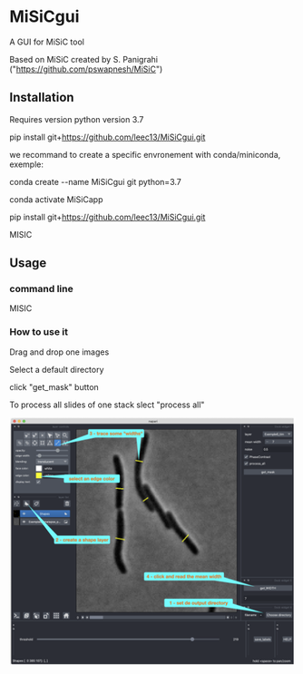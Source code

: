 # MiSiCgui
A GUI for MiSiC tool

Based on MiSiC created by S. Panigrahi ("https://github.com/pswapnesh/MiSiC")

## Installation
Requires version python version 3.7

pip install git+https://github.com/leec13/MiSiCgui.git

we recommand to create a specific envronement with conda/miniconda, exemple:

conda create --name MiSiCgui git python=3.7

conda activate MiSiCapp

pip install git+https://github.com/leec13/MiSiCgui.git

MISIC
## Usage

### command line
MISIC

### How to use it
Drag and drop one images

Select a default directory

click "get_mask" button

To process all slides of one stack slect "process all"

![](https://github.com/leec13/MiSiCgui/blob/master/images/screen1.png?raw=true)


